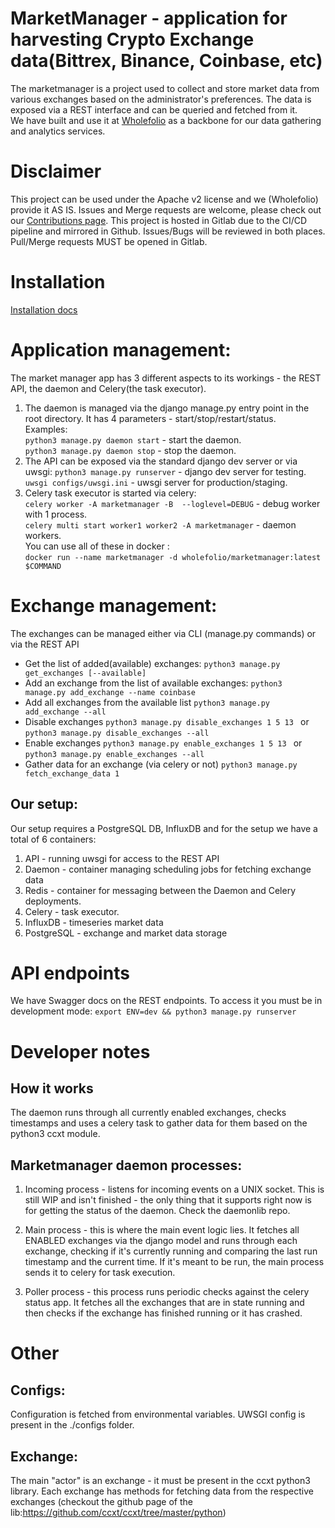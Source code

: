 # MarketManager - application for harvesting Crypto Exchange data(Bittrex, Binance, Coinbase, etc)
The marketmanager is a project used to collect and store market data from various exchanges based on the administrator's preferences. The data is exposed via a REST interface and can be queried and fetched from it.  
We have built and use it at [Wholefolio](https://wholefolio.io) as a backbone for our data gathering and analytics services.

# Disclaimer
This project can be used under the Apache v2 license and we (Wholefolio) provide it AS IS. Issues and Merge requests are welcome, please check out our [Contributions page](./CONTRIBUTE.md). This project is hosted in Gitlab due to the CI/CD pipeline and mirrored in Github. Issues/Bugs will be reviewed in both places. Pull/Merge requests MUST be opened in Gitlab.

# Installation
[Installation docs](./INSTALL.md)

# Application management:  
The market manager app has 3 different aspects to its workings - the REST API, the daemon and Celery(the task executor).
1. The daemon is managed via the django manage.py entry point in the root directory. It has 4 parameters - start/stop/restart/status.  
Examples:  
```python3 manage.py daemon start``` - start the daemon.  
```python3 manage.py daemon stop``` - stop the daemon.  
2. The API can be exposed via the standard django dev server or via uwsgi:
```python3 manage.py runserver``` - django dev server for testing.  
```uwsgi configs/uwsgi.ini``` - uwsgi server for production/staging.  
3. Celery task executor is started via celery:  
```celery worker -A marketmanager -B  --loglevel=DEBUG``` - debug worker with 1 process.  
```celery multi start worker1 worker2 -A marketmanager``` - daemon workers.  
You can use all of these in docker :  
```docker run --name marketmanager -d wholefolio/marketmanager:latest $COMMAND```  

# Exchange management:
The exchanges can be managed either via CLI (manage.py commands) or via the REST API
* Get the list of added(available) exchanges:
```python3 manage.py get_exchanges [--available]```
* Add an exchange from the list of available exchanges:
```python3 manage.py add_exchange --name coinbase```
* Add all exchanges from the available list
```python3 manage.py add_exchange --all```
* Disable exchanges
```python3 manage.py disable_exchanges 1 5 13 ``` or ```python3 manage.py disable_exchanges --all```
* Enable exchanges
```python3 manage.py enable_exchanges 1 5 13 ``` or ```python3 manage.py enable_exchanges --all```
* Gather data for an exchange (via celery or not)
```python3 manage.py fetch_exchange_data 1```

## Our setup:
Our setup requires a PostgreSQL DB, InfluxDB and for the setup we have а total of 6 containers:
1. API - running uwsgi for access to the REST API
2. Daemon - container managing scheduling jobs for fetching exchange data
3. Redis - container for messaging between the Daemon and Celery deployments.  
4. Celery - task executor.  
5. InfluxDB - timeseries market data  
6. PostgreSQL - exchange and market data storage


# API endpoints
We have Swagger docs on the REST endpoints. To access it you must be in development mode:
`export ENV=dev && python3 manage.py runserver`


# Developer notes
## How it works
The daemon runs through all currently enabled exchanges, checks timestamps and uses a celery task to gather data for them based on the python3 ccxt module.
## Marketmanager daemon processes:
1. Incoming process - listens for incoming events on a UNIX socket. This is still WIP and isn't finished - the only thing that it supports right now is for getting the status of the daemon. Check the daemonlib repo.  

2. Main process - this is where the main event logic lies. It fetches all ENABLED exchanges via the django model and runs through each exchange, checking if it's currently running and comparing the last run timestamp and the current time. If it's meant to be run, the main process sends it to celery for task execution.

3. Poller process - this process runs periodic checks against the celery status app. It fetches all the exchanges that are in state running and then checks if the exchange has finished running or it has crashed.  

# Other
## Configs:
Configuration is fetched from environmental variables. UWSGI config is present in the ./configs folder.
## Exchange:
The main "actor" is an exchange - it must be present in the ccxt python3 library. Each exchange has methods for fetching data from the respective exchanges (checkout the github page of the lib:https://github.com/ccxt/ccxt/tree/master/python)
